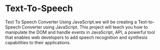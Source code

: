 # Text-To-Speech
Text To Speech Converter Using JavaScript.we will be creating a Text-to-Speech Converter using JavaScript.
This project will  teach you how to manipulate the DOM and handle events in JavaScript,  API, 
a powerful tool that enables web developers to add speech recognition and synthesis capabilities to their applications. 
